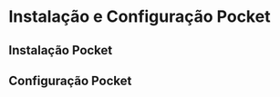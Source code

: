 <!-- TITLE: Pocket -->
<!-- SUBTITLE: Instalação e Configuração Pocket -->

# Instalação e Configuração Pocket
## Instalação Pocket

## Configuração Pocket